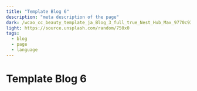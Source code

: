 ```yaml
---
title: "Template Blog 6"
description: "meta description of the page"
dark: /wcao_cc_beauty_template_ja_Blog_3_full_true_Nest_Hub_Max_9770c93f62.webp
light: https://source.unsplash.com/random/750x0
tags:
  - blog
  - page
  - language
---
```


# Template Blog 6
